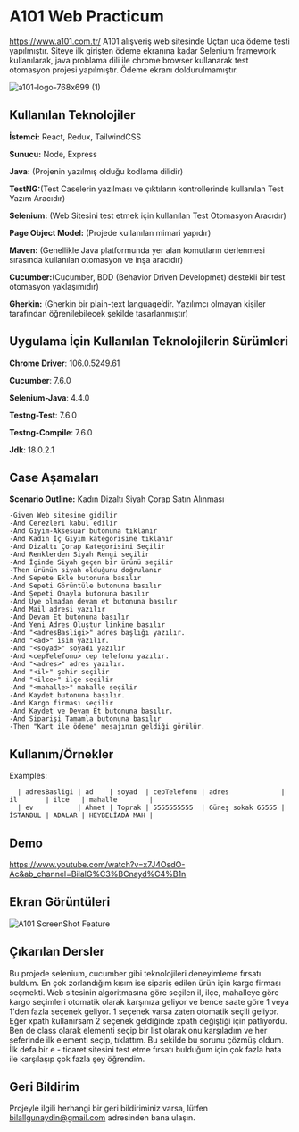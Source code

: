 
# A101 Web Practicum

https://www.a101.com.tr/ A101 alışveriş web sitesinde Uçtan uca ödeme testi yapılmıştır. Siteye ilk girişten ödeme ekranına kadar Selenium framework kullanılarak, java problama dili ile chrome browser kullanarak test otomasyon projesi yapılmıştır. 
Ödeme ekranı doldurulmamıştır. 


![a101-logo-768x699 (1)](https://user-images.githubusercontent.com/21973124/193421439-965b6bb0-bd51-403b-a0dd-6450dd2b18c5.png)


    
## Kullanılan Teknolojiler

**İstemci:** React, Redux, TailwindCSS

**Sunucu:** Node, Express

**Java:** (Projenin yazılmış olduğu kodlama dilidir)

**TestNG:**(Test Caselerin yazılması ve çıktıların kontrollerinde kullanılan Test Yazım Aracıdır)

**Selenium:** (Web Sitesini test etmek için kullanılan Test Otomasyon Aracıdır)

**Page Object Model:** (Projede kullanılan mimari yapıdır)

**Maven:** (Genellikle Java platformunda yer alan komutların derlenmesi sırasında kullanılan otomasyon ve inşa aracıdır)

**Cucumber:**(Cucumber, BDD (Behavior Driven Developmet) destekli bir test otomasyon yaklaşımıdır)

**Gherkin:** (Gherkin bir plain-text language’dir. Yazılımcı olmayan kişiler tarafından öğrenilebilecek şekilde tasarlanmıştır)
## Uygulama İçin Kullanılan Teknolojilerin Sürümleri

**Chrome Driver**: 106.0.5249.61

**Cucumber**: 7.6.0

**Selenium-Java**: 4.4.0

**Testng-Test**: 7.6.0

**Testng-Compile**: 7.6.0

**Jdk**: 18.0.2.1
## Case Aşamaları

**Scenario Outline:**  Kadın Dizaltı Siyah Çorap Satın Alınması
    
    -Given Web sitesine gidilir
    -And Cerezleri kabul edilir
    -And Giyim-Aksesuar butonuna tıklanır
    -And Kadın İç Giyim kategorisine tıklanır
    -And Dizaltı Çorap Kategorisini Seçilir
    -And Renklerden Siyah Rengi seçilir
    -And İçinde Siyah geçen bir ürünü seçilir
    -Then ürünün siyah olduğunu doğrulanır
    -And Sepete Ekle butonuna basılır
    -And Sepeti Görüntüle butonuna basılır
    -And Sepeti Onayla butonuna basılır
    -And Üye olmadan devam et butonuna basılır
    -And Mail adresi yazılır
    -And Devam Et butonuna basılır
    -And Yeni Adres Oluştur linkine basılır
    -And "<adresBasligi>" adres başlığı yazılır.
    -And "<ad>" isim yazılır.
    -And "<soyad>" soyadı yazılır
    -And <cepTelefonu> cep telefonu yazılır.
    -And "<adres>" adres yazılır.
    -And "<il>" şehir seçilir
    -And "<ilce>" ilçe seçilir
    -And "<mahalle>" mahalle seçilir
    -And Kaydet butonuna basılır.
    -And Kargo firması seçilir
    -And Kaydet ve Devam Et butonuna basılır.
    -And Siparişi Tamamla butonuna basılır
    -Then "Kart ile ödeme" mesajının geldiği görülür.

  
## Kullanım/Örnekler


 Examples:
      
      | adresBasligi | ad    | soyad  | cepTelefonu | adres             | il       | ilce   | mahalle        |
      | ev           | Ahmet | Toprak | 5555555555  | Güneş sokak 65555 | İSTANBUL | ADALAR | HEYBELİADA MAH |

  
## Demo

https://www.youtube.com/watch?v=x7J4OsdO-Ac&ab_channel=BilalG%C3%BCnayd%C4%B1n

  
## Ekran Görüntüleri

![A101 ScreenShot Feature](https://user-images.githubusercontent.com/21973124/193421501-a68ce223-ad99-4be9-be4b-76fb230d394a.jpg)


  
## Çıkarılan Dersler

Bu projede selenium, cucumber gibi teknolojileri deneyimleme fırsatı buldum. En çok zorlandığım kısım ise sipariş edilen ürün için kargo firması seçmekti. Web sitesinin algoritmasına göre seçilen il, ilçe, mahalleye göre kargo seçimleri otomatik olarak karşınıza geliyor ve bence saate göre 1 veya 1'den fazla seçenek geliyor. 1 seçenek varsa zaten otomatik seçili geliyor. Eğer xpath kullanırsam 2 seçenek geldiğinde xpath değiştiği için patlıyordu. Ben de class olarak elementi seçip bir list olarak onu karşıladım ve her seferinde ilk elementi seçip, tıklattım. Bu şekilde bu sorunu çözmüş oldum. İlk defa bir e - ticaret sitesini test etme fırsatı bulduğum için çok fazla hata ile karşılaşıp çok fazla şey öğrendim. 

  
## Geri Bildirim

Projeyle ilgili herhangi bir geri bildiriminiz varsa, lütfen bilallgunaydin@gmail.com adresinden bana ulaşın.

  
